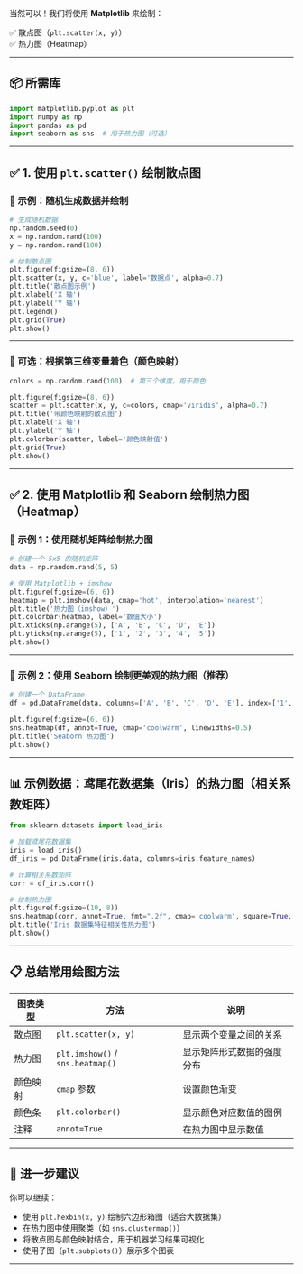 当然可以！我们将使用 **Matplotlib** 来绘制：

✅ 散点图（`plt.scatter(x, y)`）  
✅ 热力图（Heatmap）

---

## 📦 所需库

```python
import matplotlib.pyplot as plt
import numpy as np
import pandas as pd
import seaborn as sns  # 用于热力图（可选）
```

---

## ✅ 1. 使用 `plt.scatter()` 绘制散点图

### 📌 示例：随机生成数据并绘制

```python
# 生成随机数据
np.random.seed(0)
x = np.random.rand(100)
y = np.random.rand(100)

# 绘制散点图
plt.figure(figsize=(8, 6))
plt.scatter(x, y, c='blue', label='数据点', alpha=0.7)
plt.title('散点图示例')
plt.xlabel('X 轴')
plt.ylabel('Y 轴')
plt.legend()
plt.grid(True)
plt.show()
```

---

### 🧩 可选：根据第三维变量着色（颜色映射）

```python
colors = np.random.rand(100)  # 第三个维度，用于颜色

plt.figure(figsize=(8, 6))
scatter = plt.scatter(x, y, c=colors, cmap='viridis', alpha=0.7)
plt.title('带颜色映射的散点图')
plt.xlabel('X 轴')
plt.ylabel('Y 轴')
plt.colorbar(scatter, label='颜色映射值')
plt.grid(True)
plt.show()
```

---

## ✅ 2. 使用 Matplotlib 和 Seaborn 绘制热力图（Heatmap）

### 📌 示例 1：使用随机矩阵绘制热力图

```python
# 创建一个 5x5 的随机矩阵
data = np.random.rand(5, 5)

# 使用 Matplotlib + imshow
plt.figure(figsize=(6, 6))
heatmap = plt.imshow(data, cmap='hot', interpolation='nearest')
plt.title('热力图（imshow）')
plt.colorbar(heatmap, label='数值大小')
plt.xticks(np.arange(5), ['A', 'B', 'C', 'D', 'E'])
plt.yticks(np.arange(5), ['1', '2', '3', '4', '5'])
plt.show()
```

---

### 📌 示例 2：使用 Seaborn 绘制更美观的热力图（推荐）

```python
# 创建一个 DataFrame
df = pd.DataFrame(data, columns=['A', 'B', 'C', 'D', 'E'], index=['1', '2', '3', '4', '5'])

plt.figure(figsize=(6, 6))
sns.heatmap(df, annot=True, cmap='coolwarm', linewidths=0.5)
plt.title('Seaborn 热力图')
plt.show()
```

---

## 📊 示例数据：鸢尾花数据集（Iris）的热力图（相关系数矩阵）

```python
from sklearn.datasets import load_iris

# 加载鸢尾花数据集
iris = load_iris()
df_iris = pd.DataFrame(iris.data, columns=iris.feature_names)

# 计算相关系数矩阵
corr = df_iris.corr()

# 绘制热力图
plt.figure(figsize=(10, 8))
sns.heatmap(corr, annot=True, fmt=".2f", cmap='coolwarm', square=True, cbar_kws={"shrink": .8})
plt.title('Iris 数据集特征相关性热力图')
plt.show()
```

---

## 📋 总结常用绘图方法

| 图表类型 | 方法 | 说明 |
|----------|------|------|
| 散点图 | `plt.scatter(x, y)` | 显示两个变量之间的关系 |
| 热力图 | `plt.imshow()` / `sns.heatmap()` | 显示矩阵形式数据的强度分布 |
| 颜色映射 | `cmap` 参数 | 设置颜色渐变 |
| 颜色条 | `plt.colorbar()` | 显示颜色对应数值的图例 |
| 注释 | `annot=True` | 在热力图中显示数值 |

---

## 🧩 进一步建议

你可以继续：

- 使用 `plt.hexbin(x, y)` 绘制六边形箱图（适合大数据集）
- 在热力图中使用聚类（如 `sns.clustermap()`）
- 将散点图与颜色映射结合，用于机器学习结果可视化
- 使用子图（`plt.subplots()`）展示多个图表

---